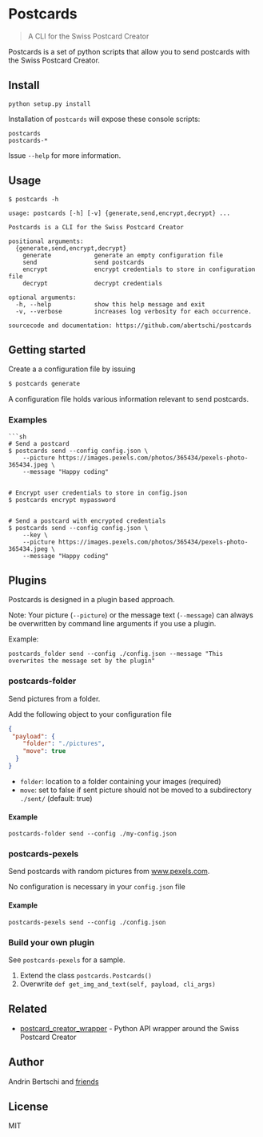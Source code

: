 # Postcards
> A CLI for the Swiss Postcard Creator

Postcards is a set of python scripts that allow you to send postcards with the Swiss Postcard Creator.

## Install
```
python setup.py install
```
Installation of `postcards` will expose these console scripts:
```
postcards
postcards-*
```
Issue `--help` for more information.

## Usage
```
$ postcards -h

usage: postcards [-h] [-v] {generate,send,encrypt,decrypt} ...

Postcards is a CLI for the Swiss Postcard Creator

positional arguments:
  {generate,send,encrypt,decrypt}
    generate            generate an empty configuration file
    send                send postcards
    encrypt             encrypt credentials to store in configuration file
    decrypt             decrypt credentials

optional arguments:
  -h, --help            show this help message and exit
  -v, --verbose         increases log verbosity for each occurrence.

sourcecode and documentation: https://github.com/abertschi/postcards

```

## Getting started
Create a a configuration file by issuing 
```sh
$ postcards generate
```
A configuration file holds various information relevant to send postcards.
 
### Examples
```
```sh
# Send a postcard
$ postcards send --config config.json \
    --picture https://images.pexels.com/photos/365434/pexels-photo-365434.jpeg \
    --message "Happy coding"


# Encrypt user credentials to store in config.json
$ postcards encrypt mypassword


# Send a postcard with encrypted credentials
$ postcards send --config config.json \
    --key \
    --picture https://images.pexels.com/photos/365434/pexels-photo-365434.jpeg \
    --message "Happy coding"
```


## Plugins
Postcards is designed in a plugin based approach.



Note: Your picture (`--picture`) or the message text (`--message`) can always be overwritten by command line arguments if you use a plugin.

Example: 
```
postcards_folder send --config ./config.json --message "This overwrites the message set by the plugin"
```
### postcards-folder
Send pictures from a folder.  

Add the following object to your configuration file
```json
{
 "payload": {
    "folder": "./pictures",
    "move": true
  }
}
```

- `folder`: location to a folder containing your images (required)
- `move`: set to false if sent picture should not be moved to a subdirectory `./sent/` (default: true)

#### Example
```
postcards-folder send --config ./my-config.json
```

### postcards-pexels  
Send postcards with random pictures from www.pexels.com.

No configuration is necessary in your `config.json` file

#### Example
```
postcards-pexels send --config ./config.json
```

### Build your own plugin
See `postcards-pexels` for a sample.

1. Extend the class `postcards.Postcards()`
2. Overwrite `def get_img_and_text(self, payload, cli_args)`

## Related
- [postcard_creator_wrapper](https://github.com/abertschi/postcard_creator_wrapper) - Python API wrapper around the Swiss Postcard Creator

## Author
Andrin Bertschi and [friends](https://github.com/abertschi/postcards/graphs/contributors)

## License

MIT
